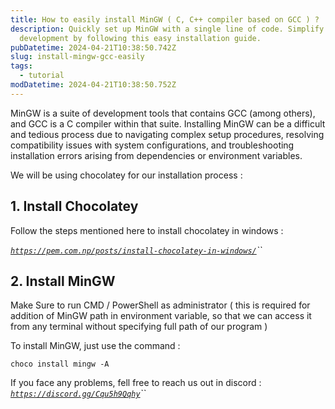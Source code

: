 ```yaml
---
title: How to easily install MinGW ( C, C++ compiler based on GCC ) ?
description: Quickly set up MinGW with a single line of code. Simplify C/C++
  development by following this easy installation guide.
pubDatetime: 2024-04-21T10:38:50.742Z
slug: install-mingw-gcc-easily
tags:
  - tutorial
modDatetime: 2024-04-21T10:38:50.752Z
---
```

<!--StartFragment-->

MinGW is a suite of development tools that contains GCC (among others), and GCC is a C compiler within that suite. Installing MinGW can be a difficult and tedious process due to navigating complex setup procedures, resolving compatibility issues with system configurations, and troubleshooting installation errors arising from dependencies or environment variables.

We will be using chocolatey for our installation process :

## 1﻿. Install Chocolatey

Follow the steps mentioned here to install chocolatey in windows :

*[`https://pem.com.np/posts/install-chocolatey-in-windows/`](https://pem.com.np/posts/install-chocolatey-in-windows/)``*

## 2﻿. Install MinGW

Make Sure to run CMD / PowerShell as administrator ( this is required for addition of MinGW path in environment variable, so that we can access it from any terminal without specifying full path of our program )

T﻿o install MinGW, just use the command :

`choco install mingw -A`

I﻿f you face any problems, fell free to reach us out in discord : *[`https://discord.gg/Cqu5h9Qqhy`](https://discord.gg/Cqu5h9Qqhy)``*

<!--EndFragment-->